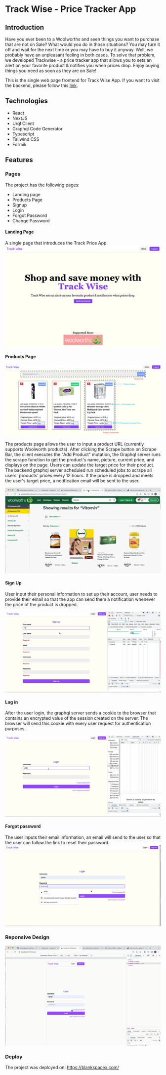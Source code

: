 # Track Wise - Price Tracker App

## Introduction

Have you ever been to a Woolworths and seen things you want to purchase that are not on Sale? What would you do in those situations? You may turn it off and wait for the next time or you may have to buy it anyway. Well, we probably have an unpleasant feeling in both cases.
To solve that problem, we developed Trackwise - a price tracker app that allows you to sets an alert on your favorite product & notifies you when prices drop. Enjoy buying things you need as soon as they are on Sale!

This is the single web page frontend for Track Wise App. If you want to visit the backend, please follow this [link](https://github.com/ethannguyen-uts/trackwise-backend/).

## Technologies

- React
- NextJS
- Urql Client
- Graphql Code Generator
- Typescript
- Tailwind CSS
- Formik

## Features

### Pages

The project has the following pages:

- Landing page
- Products Page
- Signup
- Login
- Forgot Password
- Change Password

#### Landing Page

A single page that introduces the Track Price App.
![gif landing page](/assets/landingpage.png?raw=true)

#### Products Page

![png product page](/assets/productspage.png)

The products page allows the user to input a product URL (currently supports Woolworth products). After clicking the Scrape button on Scrape Bar, the client executes the "Add Product" mutation, the Graphql server runs the scrape function to get the product's name, picture, current price, and displays on the page. Users can update the target price for their product. The backend graphql server scheduled run scheduled jobs to scrape all users' products' prices every 12 hours. If the price is dropped and meets the user's target price, a notification email will be sent to the user.

![gif products page](/assets/productspage.gif)

#### Sign Up

User input their personal information to set up their account, user needs to provide their email so that the app can send them a notification whenever the price of the product is dropped.

![gif signup](/assets/signup.gif)

#### Log in

After the user login, the graphql server sends a cookie to the browser that contains an encrypted value of the session created on the server. The browser will send this cookie with every user request for authentication purposes.

![gif login](/assets/login.gif)

#### Forgot password

The user inputs their email information, an email will send to the user so that the user can follow the link to reset their password.
![gif login](/assets/forgotpassword.gif)

### Reponsive Design

![gif reponsive](/assets/reponsive.gif)

### Deploy

The project was deployed on: https://blankspacex.com/
